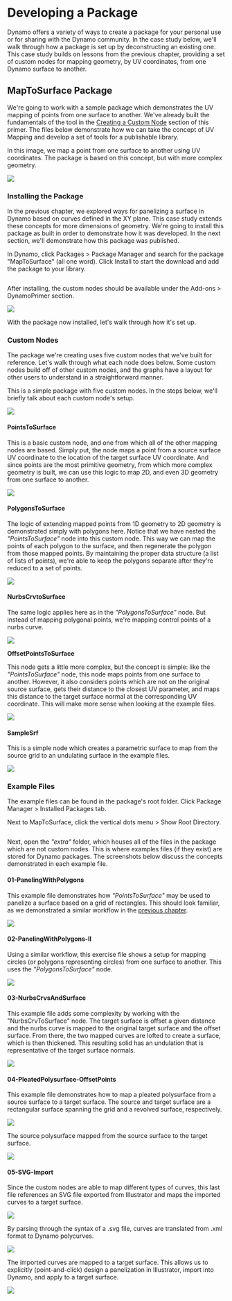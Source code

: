 # Developing a Package

Dynamo offers a variety of ways to create a package for your personal use or for sharing with the Dynamo community. In the case study below, we'll walk through how a package is set up by deconstructing an existing one. This case study builds on lessons from the previous chapter, providing a set of custom nodes for mapping geometry, by UV coordinates, from one Dynamo surface to another.

## MapToSurface Package

We're going to work with a sample package which demonstrates the UV mapping of points from one surface to another. We've already built the fundamentals of the tool in the [Creating a Custom Node](../6-1\_custom-nodes/2-creating.md) section of this primer. The files below demonstrate how we can take the concept of UV Mapping and develop a set of tools for a publishable library.

In this image, we map a point from one surface to another using UV coordinates. The package is based on this concept, but with more complex geometry.

![](../images/6-2/3/uvMap.jpg)

### Installing the Package

In the previous chapter, we explored ways for panelizing a surface in Dynamo based on curves defined in the XY plane. This case study extends these concepts for more dimensions of geometry. We're going to install this package as built in order to demonstrate how it was developed. In the next section, we'll demonstrate how this package was published.

In Dynamo, click  Packages > Package Manager and search for the package "MapToSurface" (all one word). Click Install to start the download and add the package to your library.

<figure><img src="../../.gitbook/assets/map-to-surface-install.png" alt=""><figcaption></figcaption></figure>

After installing, the custom nodes should be available under the Add-ons > DynamoPrimer section.

![](<../images/6-2/3/develop package - install package 02 (1) (2) (2).jpg>)

With the package now installed, let's walk through how it's set up.

### Custom Nodes

The package we're creating uses five custom nodes that we've built for reference. Let's walk through what each node does below. Some custom nodes build off of other custom nodes, and the graphs have a layout for other users to understand in a straightforward manner.

This is a simple package with five custom nodes. In the steps below, we'll briefly talk about each custom node's setup.

![](<../images/6-2/3/develop package - custom nodes 01 (1) (1) (1).jpg>)

#### **PointsToSurface**

This is a basic custom node, and one from which all of the other mapping nodes are based. Simply put, the node maps a point from a source surface UV coordinate to the location of the target surface UV coordinate. And since points are the most primitive geometry, from which more complex geometry is built, we can use this logic to map 2D, and even 3D geometry from one surface to another.

![](../images/6-2/3/developpackage-pointToSurface.jpg)

#### **PolygonsToSurface**

The logic of extending mapped points from 1D geometry to 2D geometry is demonstrated simply with polygons here. Notice that we have nested the _"PointsToSurface"_ node into this custom node. This way we can map the points of each polygon to the surface, and then regenerate the polygon from those mapped points. By maintaining the proper data structure (a list of lists of points), we're able to keep the polygons separate after they're reduced to a set of points.

![](../images/6-2/3/developpackage-polygonsToSurface.jpg)

#### **NurbsCrvtoSurface**

The same logic applies here as in the _"PolygonsToSurface"_ node. But instead of mapping polygonal points, we're mapping control points of a nurbs curve.

![](../images/6-2/3/developpackage-nurbsCrvtoSurface.jpg)

**OffsetPointsToSurface**

This node gets a little more complex, but the concept is simple: like the _"PointsToSurface"_ node, this node maps points from one surface to another. However, it also considers points which are not on the original source surface, gets their distance to the closest UV parameter, and maps this distance to the target surface normal at the corresponding UV coordinate. This will make more sense when looking at the example files.

![](../images/6-2/3/developpackage-OffsetPointsToSurface.jpg)

#### **SampleSrf**

This is a simple node which creates a parametric surface to map from the source grid to an undulating surface in the example files.

![](../images/6-2/3/developpackage-sampleSrf.jpg)

### Example Files

The example files can be found in the package's root folder. Click Package Manager > Installed Packages tab.

Next to MapToSurface, click the vertical dots menu > Show Root Directory.

<figure><img src="../../.gitbook/assets/show-root-directory.png" alt=""><figcaption></figcaption></figure>

Next, open the _"extra"_ folder, which houses all of the files in the package which are not custom nodes. This is where examples files (if they exist) are stored for Dynamo packages. The screenshots below discuss the concepts demonstrated in each example file.

#### **01-PanelingWithPolygons**

This example file demonstrates how _"PointsToSurface"_ may be used to panelize a surface based on a grid of rectangles. This should look familiar, as we demonstrated a similar workflow in the [previous chapter](../6-1\_custom-nodes/2-creating.md).

![](../images/6-2/3/developpackage-samplefile01.jpg)

#### **02-PanelingWithPolygons-II**

Using a similar workflow, this exercise file shows a setup for mapping circles (or polygons representing circles) from one surface to another. This uses the _"PolygonsToSurface"_ node.

![](../images/6-2/3/developpackage-samplefile02.jpg)

#### **03-NurbsCrvsAndSurface**

This example file adds some complexity by working with the "NurbsCrvToSurface" node. The target surface is offset a given distance and the nurbs curve is mapped to the original target surface and the offset surface. From there, the two mapped curves are lofted to create a surface, which is then thickened. This resulting solid has an undulation that is representative of the target surface normals.

![](../images/6-2/3/developpackage-samplefile03.jpg)

#### **04-PleatedPolysurface-OffsetPoints**

This example file demonstrates how to map a pleated polysurface from a source surface to a target surface. The source and target surface are a rectangular surface spanning the grid and a revolved surface, respectively.

![](../images/6-2/3/developpackage-samplefile04a.jpg)

The source polysurface mapped from the source surface to the target surface.

![](../images/6-2/3/developpackage-samplefile04b.jpg)

#### **05-SVG-Import**

Since the custom nodes are able to map different types of curves, this last file references an SVG file exported from Illustrator and maps the imported curves to a target surface.

![](../images/6-2/3/developpackage-samplefile05a.jpg)

By parsing through the syntax of a .svg file, curves are translated from .xml format to Dynamo polycurves.

![](../images/6-2/3/developpackage-samplefile05b.jpg)

The imported curves are mapped to a target surface. This allows us to explicitly (point-and-click) design a panelization in Illustrator, import into Dynamo, and apply to a target surface.

![](../images/6-2/3/developpackage-samplefile05c.jpg)
